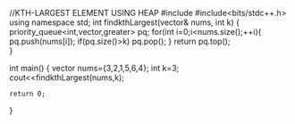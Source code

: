 //KTH-LARGEST ELEMENT USING HEAP
#include <iostream>
#include<bits/stdc++.h>
using namespace std;
int findkthLargest(vector<int>& nums, int k) {
	priority_queue<int,vector<int>,greater<int>> pq;
	for(int i=0;i<nums.size();++i){
		pq.push(nums[i]);
		if(pq.size()>k) pq.pop();
	}
	return pq.top();            
}

int main()
{
    vector<int> nums={3,2,1,5,6,4};
    int k=3;
    cout<<findkthLargest(nums,k);

    return 0;
}
